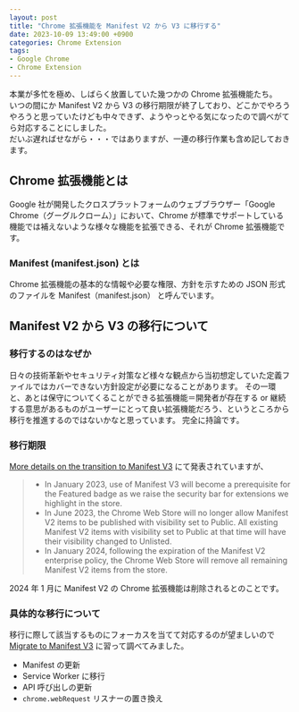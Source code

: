 ```yaml
---
layout: post
title: "Chrome 拡張機能を Manifest V2 から V3 に移行する"
date: 2023-10-09 13:49:00 +0900
categories: Chrome Extension
tags:
- Google Chrome
- Chrome Extension
---
```


本業が多忙を極め、しばらく放置していた幾つかの Chrome 拡張機能たち。  
いつの間にか Manifest V2 から V3 の移行期限が終了しており、どこかでやろうやろうと思っていたけども中々できず、ようやっとやる気になったので調べがてら対応することにしました。  
だいぶ遅ればせながら・・・ではありますが、一連の移行作業も含め記しておきます。


## Chrome 拡張機能とは

Google 社が開発したクロスプラットフォームのウェブブラウザー「Google Chrome（グーグルクローム）」において、Chrome が標準でサポートしている機能では補えないような様々な機能を拡張できる、それが Chrome 拡張機能です。


### Manifest (manifest.json) とは

Chrome 拡張機能の基本的な情報や必要な権限、方針を示すための JSON 形式のファイルを Manifest（manifest.json） と呼んでいます。


## Manifest V2 から V3 の移行について

### 移行するのはなぜか

日々の技術革新やセキュリティ対策など様々な観点から当初想定していた定義ファイルではカバーできない方針設定が必要になることがあります。
その一環と、あとは保守についてくることができる拡張機能＝開発者が存在する or 継続する意思があるものがユーザーにとって良い拡張機能だろう、というところから移行を推進するのではないかなと思っています。
完全に持論です。


### 移行期限

[More details on the transition to Manifest V3](https://developer.chrome.com/blog/more-mv2-transition/) にて発表されていますが、

> - In January 2023, use of Manifest V3 will become a prerequisite for the Featured badge as we raise the security bar for extensions we highlight in the store.
> - In June 2023, the Chrome Web Store will no longer allow Manifest V2 items to be published with visibility set to Public. All existing Manifest V2 items with visibility set to Public at that time will have their visibility changed to Unlisted.
> - In January 2024, following the expiration of the Manifest V2 enterprise policy, the Chrome Web Store will remove all remaining Manifest V2 items from the store.

2024 年 1 月に Manifest V2 の Chrome 拡張機能は削除されるとのことです。


### 具体的な移行について

移行に際して該当するものにフォーカスを当てて対応するのが望ましいので [Migrate to Manifest V3](https://developer.chrome.com/docs/extensions/migrating/) に習って調べてみました。

- Manifest の更新
- Service Worker に移行
- API 呼び出しの更新
- `chrome.webRequest` リスナーの置き換え



